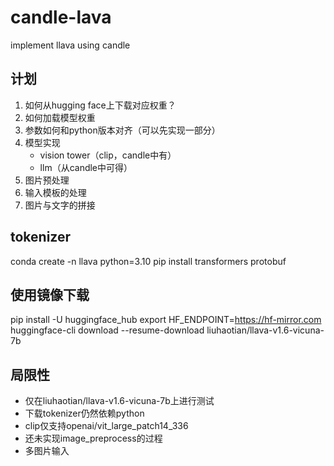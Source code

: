 # candle-lava
implement llava using candle

## 计划

1. 如何从hugging face上下载对应权重？
2. 如何加载模型权重
3. 参数如何和python版本对齐（可以先实现一部分）
4. 模型实现
    * vision tower（clip，candle中有）
    * llm（从candle中可得）
5. 图片预处理
6. 输入模板的处理
7. 图片与文字的拼接
## tokenizer
conda create -n llava python=3.10
pip install transformers protobuf

## 使用镜像下载
pip install -U huggingface_hub
export HF_ENDPOINT=https://hf-mirror.com
huggingface-cli download --resume-download liuhaotian/llava-v1.6-vicuna-7b

## 局限性
* 仅在liuhaotian/llava-v1.6-vicuna-7b上进行测试
* 下载tokenizer仍然依赖python
* clip仅支持openai/vit_large_patch14_336
* 还未实现image_preprocess的过程
* 多图片输入